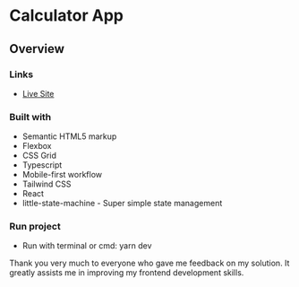 # Calculator App

## Overview

### Links

- [Live Site](https://funnii-test.vercel.app/)

### Built with

- Semantic HTML5 markup
- Flexbox
- CSS Grid
- Typescript
- Mobile-first workflow
- Tailwind CSS
- React
- little-state-machine - Super simple state management

### Run project

- Run with terminal or cmd: yarn dev

Thank you very much to everyone who gave me feedback on my solution. It greatly assists me in improving my frontend development skills.
